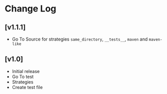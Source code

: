 # Change Log

## [v1.1.1]

- Go To Source for strategies `same_directory`, `__tests__`, `maven` and `maven-like`

## [v1.0]

- Initial release
- Go To test
- Strategies
- Create test file
